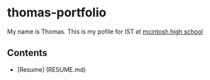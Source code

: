 # thomas-portfolio
My name is Thomas. This is my pofile for IST at [mcintosh high school](https://www.fcboe.org/mhs)

## Contents
- [Resume] (RESUME.md)



